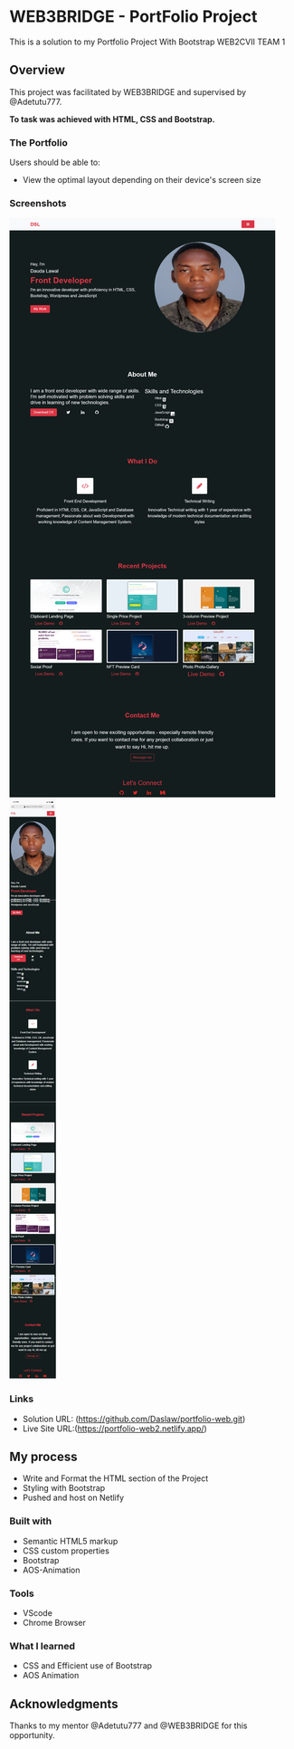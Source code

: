 # WEB3BRIDGE - PortFolio Project

This is a solution to my Portfolio Project With Bootstrap WEB2CVII TEAM 1

## Overview

This project was facilitated by WEB3BRIDGE and supervised by @Adetutu777.

**To task was achieved with HTML, CSS and Bootstrap.**

### The Portfolio 

Users should be able to:

- View the optimal layout depending on their device's screen size

### Screenshots

![](./assets/images/Screenshot%202022-09-06%20at%2017-22-15%20Portfolio%20Website.png)
![](./assets/images/mobile.png)

### Links

- Solution URL: (https://github.com/Daslaw/portfolio-web.git)
- Live Site URL:(https://portfolio-web2.netlify.app/)

## My process

- Write and Format the HTML section of the Project
- Styling with Bootstrap
- Pushed and host on Netlify 

### Built with

- Semantic HTML5 markup
- CSS custom properties
- Bootstrap
- AOS-Animation

### Tools

- VScode
- Chrome Browser

### What I learned

- CSS and Efficient use of Bootstrap
- AOS Animation
## Acknowledgments

Thanks to my mentor @Adetutu777 and @WEB3BRIDGE for this opportunity.